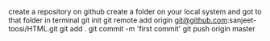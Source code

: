 create a repository on github
create a folder on your local system and got to that folder in terminal 
git init 
git remote add origin git@github.com:sanjeet-toosi/HTML.git
git add .
git commit -m 'first commit'
git push origin master